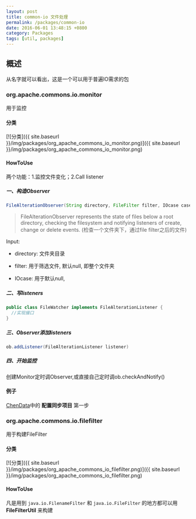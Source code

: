 ```yaml
---
layout: post
title: common-io 文件处理
permalink: /packages/common-io
date: 2016-06-01 13:48:15 +0800
category: Packages
tags: [util, packages]
---
```


## 概述

从名字就可以看出，这是一个可以用于普遍IO需求的包

### org.apache.commons.io.monitor

用于监控

#### 分类

[![分类]({{ site.baseurl }}/img/packages/org_apache_commons_io_monitor.png)]({{ site.baseurl }}/img/packages/org_apache_commons_io_monitor.png)

#### HowToUse

两个功能：1.监控文件变化；2.Call listener

##### 一、构造Observer

```java
FileAlterationObserver(String directory, FileFilter filter, IOcase caseSensitivity)
```

> FileAlterationObserver represents the state of files below a root directory, checking the filesystem and notifying listeners of create, change or delete events.
(检查一个文件夹下，通过file filter之后的文件)

Input:

* directory: 文件夹目录

* filter: 用于筛选文件, 默认null, 即整个文件夹

* IOcase: 用于默认null,

##### 二、写listeners

```java
public class FileWatcher implements FileAlterationListener {
  //实现接口
}
```

##### 三、Observer添加listeners

```java
ob.addListener(FileAlterationListener listener)
```
##### 四、开始监控

创建Monitor定时调Observer,或直接自己定时调ob.checkAndNotify()

#### 例子

[ChenData](/ChenData)中的 **配置同步项目** 第一步


### org.apache.commons.io.filefilter

用于构建FileFilter

#### 分类

[![分类]({{ site.baseurl }}/img/packages/org_apache_commons_io_filefilter.png)]({{ site.baseurl }}/img/packages/org_apache_commons_io_filefilter.png)

#### HowToUse

凡是用到 `java.io.FilenameFilter` 和 `java.io.FileFilter` 的地方都可以用
 **FileFilterUtil** 来构建
